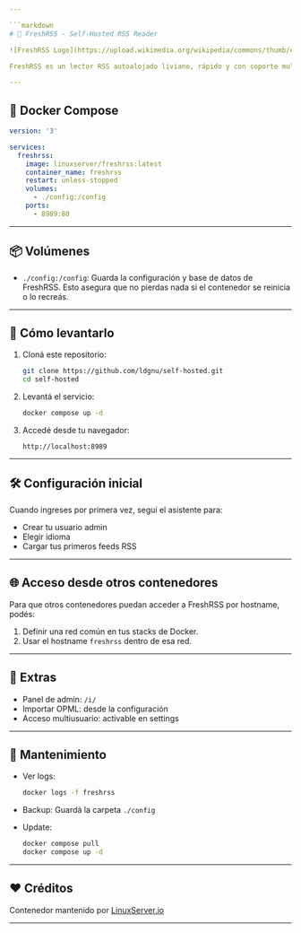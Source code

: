 ```yaml
---

```markdown
# 📰 FreshRSS - Self-Hosted RSS Reader

![FreshRSS Logo](https://upload.wikimedia.org/wikipedia/commons/thumb/c/c7/Fresh-rss.svg/512px-Fresh-rss.svg.png)

FreshRSS es un lector RSS autoalojado liviano, rápido y con soporte multiusuario. Esta configuración te permite levantarlo en tu VPS o server local usando Docker en un toque.

---
```


## 🐳 Docker Compose

```yaml
version: '3'

services:
  freshrss:
    image: linuxserver/freshrss:latest
    container_name: freshrss
    restart: unless-stopped
    volumes:
      - ./config:/config
    ports:
      - 8989:80
```

---

## 📦 Volúmenes

- `./config:/config`: Guarda la configuración y base de datos de FreshRSS. Esto asegura que no pierdas nada si el contenedor se reinicia o lo recreás.

---

## 🚀 Cómo levantarlo

1. Cloná este repositorio:
   ```bash
   git clone https://github.com/ldgnu/self-hosted.git
   cd self-hosted
   ```

2. Levantá el servicio:
   ```bash
   docker compose up -d
   ```

3. Accedé desde tu navegador:
   ```
   http://localhost:8989
   ```

---

## 🛠️ Configuración inicial

Cuando ingreses por primera vez, seguí el asistente para:

- Crear tu usuario admin
- Elegir idioma
- Cargar tus primeros feeds RSS

---

## 🌐 Acceso desde otros contenedores

Para que otros contenedores puedan acceder a FreshRSS por hostname, podés:

1. Definir una red común en tus stacks de Docker.
2. Usar el hostname `freshrss` dentro de esa red.

---

## 🧠 Extras

- Panel de admin: `/i/`
- Importar OPML: desde la configuración
- Acceso multiusuario: activable en settings

---

## 🧼 Mantenimiento

- Ver logs:
  ```bash
  docker logs -f freshrss
  ```

- Backup:
  Guardá la carpeta `./config`

- Update:
  ```bash
  docker compose pull
  docker compose up -d
  ```

---

## ❤️ Créditos

Contenedor mantenido por [LinuxServer.io](https://docs.linuxserver.io/images/docker-freshrss)

---

```
